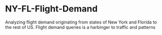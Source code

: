 # NY-FL-Flight-Demand
Analyzing flight demand originating from states of New York and Florida to the rest of US. Flight demand queries is a harbinger to traffic and patterns 
